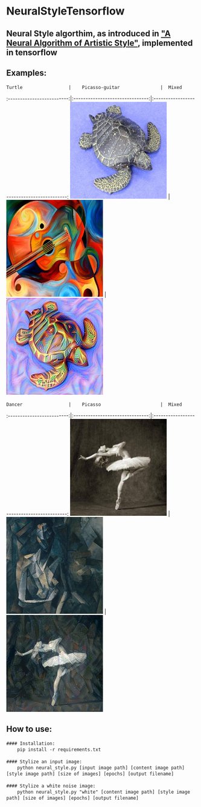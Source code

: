 # NeuralStyleTensorflow

## Neural Style algorthim, as introduced in ["A Neural Algorithm of Artistic Style"](https://arxiv.org/abs/1508.06576), implemented in tensorflow

## Examples:
	Turtle			       |	Picasso-guitar		   		 |	Mixed 
:-------------------------:|:-------------------------------:|:------------------------------------------:
![](images/turtle.jpg)     |![](images/picasso-guitar.jpg) 	 |![](images/picasso-guitar-turtle.jpg)

	Dancer			       |	Picasso		   		 		 |	Mixed 
:-------------------------:|:-------------------------------:|:------------------------------------------:
![](images/dancing.jpg)    |![](images/picasso.jpg) 	 	 |![](images/picasso-dancing.jpg)

## How to use:
	#### Installation:
		pip install -r requirements.txt

	#### Stylize an input image:
		python neural_style.py [input image path] [content image path] [style image path] [size of images] [epochs] [output filename]

	#### Stylize a white noise image:
		python neural_style.py "white" [content image path] [style image path] [size of images] [epochs] [output filename]
